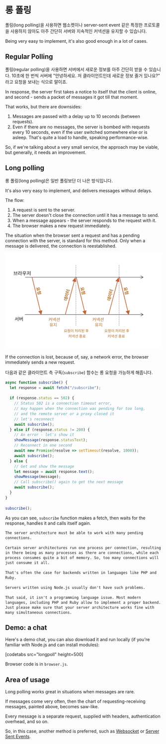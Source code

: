 # 롱 폴링

폴링(long polling)을 사용하면 웹소켓이나 server-sent event 같은 특정한 프로토콜을 사용하지 않아도 아주 간단히 서버와 지속적인 커넥션을 유지할 수 있습니다.

Being very easy to implement, it's also good enough in a lot of cases.

## Regular Polling

폴링(regular polling)을 사용하면 서버에서 새로운 정보를 아주 간단히 받을 수 있습니다. 10초에 한 번씩 서버에 "안녕하세요. 저 클라이언트인데 새로운 정보 줄거 있나요?" 라고 요청을 보내는 식으로 말이죠.

In response, the server first takes a notice to itself that the client is online, and second - sends a packet of messages it got till that moment.

That works, but there are downsides:
1. Messages are passed with a delay up to 10 seconds (between requests).
2. Even if there are no messages, the server is bombed with requests every 10 seconds, even if the user switched somewhere else or is asleep. That's quite a load to handle, speaking performance-wise.

So, if we're talking about a very small service, the approach may be viable, but generally, it needs an improvement.

## Long polling

롱 폴링(long polling)은 일반 폴링보단 더 나은 방식입니다.

It's also very easy to implement, and delivers messages without delays.

The flow:

1. A request is sent to the server.
2. The server doesn't close the connection until it has a message to send.
3. When a message appears - the server responds to the request with it.
4. The browser makes a new request immediately.

The situation when the browser sent a request and has a pending connection with the server, is standard for this method. Only when a message is delivered, the connection is reestablished.

![](long-polling.svg)

If the connection is lost, because of, say, a network error, the browser immediately sends a new request.

다음과 같은 클라이언트 측 구독(`subscribe`) 함수는 롱 요청을 가능하게 해줍니다.

```js
async function subscribe() {
  let response = await fetch("/subscribe");

  if (response.status == 502) {
    // Status 502 is a connection timeout error,
    // may happen when the connection was pending for too long,
    // and the remote server or a proxy closed it
    // let's reconnect
    await subscribe();
  } else if (response.status != 200) {
    // An error - let's show it
    showMessage(response.statusText);
    // Reconnect in one second
    await new Promise(resolve => setTimeout(resolve, 1000));
    await subscribe();
  } else {
    // Get and show the message
    let message = await response.text();
    showMessage(message);
    // Call subscribe() again to get the next message
    await subscribe();
  }
}

subscribe();
```

As you can see, `subscribe` function makes a fetch, then waits for the response, handles it and calls itself again.

```warn header="Server should be ok with many pending connections"
The server architecture must be able to work with many pending connections.

Certain server architectures run one process per connection, resulting in there being as many processes as there are connections, while each process consumes quite a bit of memory. So, too many connections will just consume it all.

That's often the case for backends written in languages like PHP and Ruby.

Servers written using Node.js usually don't have such problems.

That said, it isn't a programming language issue. Most modern languages, including PHP and Ruby allow to implement a proper backend. Just please make sure that your server architecture works fine with many simultaneous connections.
```

## Demo: a chat

Here's a demo chat, you can also download it and run locally (if you're familiar with Node.js and can install modules):

[codetabs src="longpoll" height=500]

Browser code is in `browser.js`.

## Area of usage

Long polling works great in situations when messages are rare.

If messages come very often, then the chart of requesting-receiving messages, painted above, becomes saw-like.

Every message is a separate request, supplied with headers, authentication overhead, and so on.

So, in this case, another method is preferred, such as [Websocket](info:websocket) or [Server Sent Events](info:server-sent-events).
